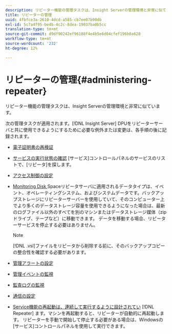 ```yaml
---
description: リピーター機能の管理タスクは、Insight Serverの管理環境と非常に似ています。
title: リピーターの管理
uuid: 4fbfce3a-2610-4dcd-a585-cb7ee07b90db
exl-id: 5c7a4f95-be4b-4c2c-8dea-19037ba0b5cc
translation-type: tm+mt
source-git-commit: d9df90242ef96188f4e4b5e6d04cfef196b0a628
workflow-type: tm+mt
source-wordcount: '232'
ht-degree: 12%

---
```


# リピーターの管理{#administering-repeater}

リピーター機能の管理タスクは、Insight Serverの管理環境と非常に似ています。

次の管理タスクが適用されます。[!DNL Insight Server] DPUをリピーターサーバと共に使用できるようにするために必要な例外または変更は、各手順の後に記録されます。

* [電子証明書の再検証](../../../home/c-inst-svr/c-admin-inst-svr/c-reval-dgtl-cert.md#concept-f0020a6f0d6f477099b7a8f0b6e2944c)
* [サービスの実行状態の確認](../../../home/c-inst-svr/c-admin-inst-svr/c-cfrm-svc-rng.md#concept-15b046e92d254bbd95dec829abc76677) [サービス]コントロールパネルのサービスのリストで、[リピータ]を探します。

* [アクセス制御の設定](../../../home/c-inst-svr/c-admin-inst-svr/c-config-acs-ctrl/c-config-acs-ctrl.md#concept-ac385e870dbe4b57a72bf7266b60f93d)
* [Monitoring Disk ](../../../home/c-inst-svr/c-admin-inst-svr/c-mntr-disk-spc/c-mntr-disk-spc.md#concept-a83447e44f4e47aba282328be395a0d4) Spaceリピータサーバに適用されるデータタイプは、イベント、オペレーティングシステム、およびシステムデータです。バックアップストレージにリピーターサーバーを使用していて、そのコンピューター上でより多くのデータストレージ容量を使用できるようになった場合は、最新のログファイル以外のすべてを別のマシンまたはデータストレージ媒体（zipドライブ、テープなど）に移動できます。 データを移動する場合、リピーターサービスを停止する必要はありません。

   >[!NOTE]
   >
   >[!DNL .vsl]ファイルをリピータから削除する前に、そのバックアップコピーの整合性を確認する必要があります。

* [管理アラートの設定](../../../home/c-inst-svr/c-admin-inst-svr/t-config-adm-alrts.md#task-0858f588da4941aa9d4952f6592681aa)
* [管理イベントの監視](../../../home/c-inst-svr/c-admin-inst-svr/t-mntr-adm-evts.md#task-4c78325b3e6e4dde8fa94c1896e19e34)
* [監査ログの監視](../../../home/c-inst-svr/c-admin-inst-svr/t-mntr-adt-lgs.md#task-5dd9830424fe440ea1369215a1aca231)
* [通信の設定](../../../home/c-inst-svr/c-admin-inst-svr/t-config-com.md#task-471305ecf7a644789a288f93c42514ec)
* [Service機能の再起動は、連続して実行するように設計されてい](../../../home/c-inst-svr/c-admin-inst-svr/t-rest-svc.md#task-97f97f1019bc440080ab2fddfdc04c74)  [!DNL Repeater] ます。マシンを再起動すると、リピーターが自動的に再起動します。 リピーターを手動で開始して停止する必要がある場合は、Windowsの[サービス]コントロールパネルを使用して実行できます。
